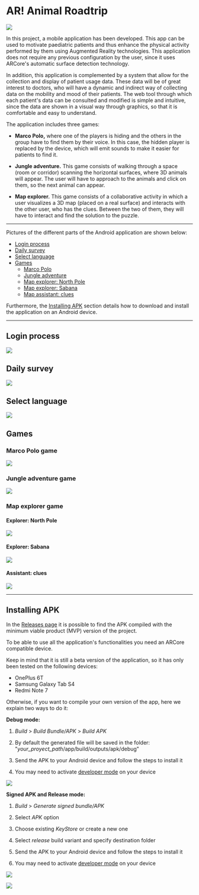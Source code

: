 # AR! Animal Roadtrip

![](https://github.com/aidawhale/tfmarcore/blob/master/GitHubImages/logo_name.png)

In this project, a mobile application has been developed. 
This app can be used to motivate paediatric patients and thus enhance the physical activity performed by them using Augmented Reality technologies.
This application does not require any previous configuration by the user, since it uses ARCore's automatic surface detection technology.

In addition, this application is complemented by a system that allow for the collection and display of patient usage data.
These data will be of great interest to doctors, who will have a dynamic and indirect way of collecting data on the mobility and mood of their patients.
The web tool through which each patient's data can be consulted and modified is simple and intuitive, since the data are shown in a visual way through graphics, so that it is comfortable and easy to understand.

The application includes three games: 

 * **Marco Polo,** where one of the players is hiding and the others in the group have to find them by their voice. In this case, the hidden player is replaced by the device, which will emit sounds to make it easier for patients to find it.

 * **Jungle adventure.** This game consists of walking through a space (room or corridor) scanning the horizontal surfaces, where 3D animals will appear. The user will have to approach to the animals and click on them, so the next animal can appear.

 * **Map explorer.** This game consists of a collaborative activity in which a user visualizes a 3D map (placed on a real surface) and interacts with the other user, who has the clues. Between the two of them, they will have to interact and find the solution to the puzzle.

__________________________________________

Pictures of the different parts of the Android application are shown below:

 * [Login process](https://github.com/aidawhale/tfmarcore#login-process)
 * [Daily survey](https://github.com/aidawhale/tfmarcore#daily-survey)
 * [Select language](https://github.com/aidawhale/tfmarcore#select-language)
 * [Games](https://github.com/aidawhale/tfmarcore#games)
   * [Marco Polo](https://github.com/aidawhale/tfmarcore#marco-polo-game)
   * [Jungle adventure](https://github.com/aidawhale/tfmarcore#jungle-adventure-game)
   * [Map explorer: North Pole](https://github.com/aidawhale/tfmarcore#explorer-north-pole)
   * [Map explorer: Sabana](https://github.com/aidawhale/tfmarcore#explorer-sabana)
   * [Map assistant: clues](https://github.com/aidawhale/tfmarcore#assistant-clues)
   
Furthermore, the [Installing APK](https://github.com/aidawhale/tfmarcore#installing-apk) section details how to download and install the application on an Android device.

__________________________________________

## Login process

![](https://github.com/aidawhale/tfmarcore/blob/master/GitHubImages/login.png)

## Daily survey

![](https://github.com/aidawhale/tfmarcore/blob/master/GitHubImages/survey_new_login.png)

## Select language

![](https://github.com/aidawhale/tfmarcore/blob/master/GitHubImages/language.png)

## Games

### Marco Polo game

![](https://github.com/aidawhale/tfmarcore/blob/master/GitHubImages/marcopolo.png)

### Jungle adventure game

![](https://github.com/aidawhale/tfmarcore/blob/master/GitHubImages/jungle_adventure.png)

### Map explorer game

#### Explorer: North Pole

![](https://github.com/aidawhale/tfmarcore/blob/master/GitHubImages/map_explorer_pingu.png)

#### Explorer: Sabana

![](https://github.com/aidawhale/tfmarcore/blob/master/GitHubImages/map_explorer_sabana.png)

#### Assistant: clues

![](https://github.com/aidawhale/tfmarcore/blob/master/GitHubImages/map_assistant.png)

__________________________________________

## Installing APK

In the [Releases page](https://github.com/aidawhale/tfmarcore/releases) it is possible to find the APK compiled with the minimum viable product (MVP) version of the project. 

To be able to use all the application's functionalities you need an ARCore compatible device.

Keep in mind that it is still a beta version of the application, so it has only been tested on the following devices:

 * OnePlus 6T
 * Samsung Galaxy Tab S4
 * Redmi Note 7

Otherwise, if you want to compile your own version of the app, here we explain two ways to do it: 

**Debug mode:**
 1. *Build* > *Build Bundle/APK* > *Build APK*
 
 2. By default the generated file will be saved in the folder: "*your_proyect_path*/app/build/outputs/apk/debug"
 
 3. Send the APK to your Android device and follow the steps to install it
 
 4. You may need to activate [developer mode](https://developer.android.com/studio/debug/dev-options) on your device

![](https://github.com/aidawhale/tfmarcore/blob/master/GitHubImages/debug_apk.png)

**Signed APK and Release mode:**
 1. *Build* > *Generate signed bundle/APK*
 
 2. Select *APK* option
 
 3. Choose existing *KeyStore* or create a new one
 
 4. Select *release* build variant and specify destination folder
 
 5. Send the APK to your Android device and follow the steps to install it
 
 6. You may need to activate [developer mode](https://developer.android.com/studio/debug/dev-options) on your device

![](https://github.com/aidawhale/tfmarcore/blob/master/GitHubImages/signed_apk_1.png)

![](https://github.com/aidawhale/tfmarcore/blob/master/GitHubImages/signed_apk_2.png)
